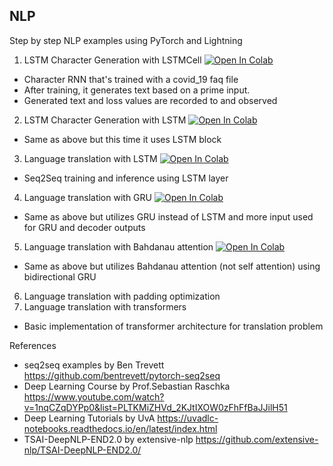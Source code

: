 ## NLP
Step by step NLP examples using PyTorch and Lightning
1. LSTM Character Generation with LSTMCell [![Open In Colab](https://colab.research.google.com/assets/colab-badge.svg)](https://colab.research.google.com/github/aliakyurek/nlp/blob/main/LSTM_Character_Generation_with_LSTMCell.ipynb) 
  * Character RNN that's trained with a covid_19 faq file
  * After training, it generates text based on a prime input.
  * Generated text and loss values are recorded to and observed
2. LSTM Character Generation with LSTM [![Open In Colab](https://colab.research.google.com/assets/colab-badge.svg)](https://colab.research.google.com/github/aliakyurek/nlp/blob/main/LSTM_Character_Generation_with_LSTM.ipynb) 
  * Same as above but this time it uses LSTM block
3. Language translation with LSTM [![Open In Colab](https://colab.research.google.com/assets/colab-badge.svg)](https://colab.research.google.com/github/aliakyurek/nlp/blob/main/Language_translation_with_LSTM.ipynb) 
  * Seq2Seq training and inference using LSTM layer
4. Language translation with GRU [![Open In Colab](https://colab.research.google.com/assets/colab-badge.svg)](https://colab.research.google.com/github/aliakyurek/nlp/blob/main/Language_translation_with_GRU.ipynb) 
  * Same as above but utilizes GRU instead of LSTM and more input used for GRU and decoder outputs
5. Language translation with Bahdanau attention [![Open In Colab](https://colab.research.google.com/assets/colab-badge.svg)](https://colab.research.google.com/github/aliakyurek/nlp/blob/main/Language_translation_with_GRU_and_Bahdanau.ipynb)
  * Same as above but utilizes Bahdanau attention (not self attention) using bidirectional GRU
6. Language translation with padding optimization
7. Language translation with transformers
  * Basic implementation of transformer architecture for translation problem
    
References
* seq2seq examples by Ben Trevett https://github.com/bentrevett/pytorch-seq2seq
* Deep Learning Course by Prof.Sebastian Raschka https://www.youtube.com/watch?v=1nqCZqDYPp0&list=PLTKMiZHVd_2KJtIXOW0zFhFfBaJJilH51
* Deep Learning Tutorials by UvA https://uvadlc-notebooks.readthedocs.io/en/latest/index.html 
* TSAI-DeepNLP-END2.0 by extensive-nlp https://github.com/extensive-nlp/TSAI-DeepNLP-END2.0/

    
